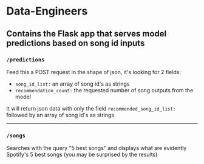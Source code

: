 # Data-Engineers
## Contains the Flask app that serves model predictions based on song id inputs

### `/predictions`
Feed this a POST request in the shape of json, it's looking for 2 fields:
 - `song_id_list:` an array of song id's as strings
 - `recommendation_count:` the requested number of song outputs from the model

It will return json data with only the field `recommended_song_id_list:` followed by an array of song id's as strings

---

### `/songs`
Searches with the query "5 best songs" and displays what are evidently Spotify's 5 best songs (you may be surprised by the results)  

